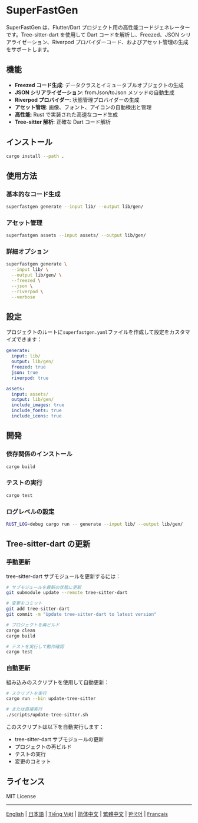 # SuperFastGen

SuperFastGen は、Flutter/Dart プロジェクト用の高性能コードジェネレーターです。Tree-sitter-dart を使用して Dart コードを解析し、Freezed、JSON シリアライゼーション、Riverpod プロバイダーコード、およびアセット管理の生成をサポートします。

## 機能

- **Freezed コード生成**: データクラスとイミュータブルオブジェクトの生成
- **JSON シリアライゼーション**: fromJson/toJson メソッドの自動生成
- **Riverpod プロバイダー**: 状態管理プロバイダーの生成
- **アセット管理**: 画像、フォント、アイコンの自動検出と管理
- **高性能**: Rust で実装された高速なコード生成
- **Tree-sitter 解析**: 正確な Dart コード解析

## インストール

```bash
cargo install --path .
```

## 使用方法

### 基本的なコード生成

```bash
superfastgen generate --input lib/ --output lib/gen/
```

### アセット管理

```bash
superfastgen assets --input assets/ --output lib/gen/
```

### 詳細オプション

```bash
superfastgen generate \
  --input lib/ \
  --output lib/gen/ \
  --freezed \
  --json \
  --riverpod \
  --verbose
```

## 設定

プロジェクトのルートに`superfastgen.yaml`ファイルを作成して設定をカスタマイズできます：

```yaml
generate:
  input: lib/
  output: lib/gen/
  freezed: true
  json: true
  riverpod: true

assets:
  input: assets/
  output: lib/gen/
  include_images: true
  include_fonts: true
  include_icons: true
```

## 開発

### 依存関係のインストール

```bash
cargo build
```

### テストの実行

```bash
cargo test
```

### ログレベルの設定

```bash
RUST_LOG=debug cargo run -- generate --input lib/ --output lib/gen/
```

## Tree-sitter-dart の更新

### 手動更新

tree-sitter-dart サブモジュールを更新するには：

```bash
# サブモジュールを最新の状態に更新
git submodule update --remote tree-sitter-dart

# 変更をコミット
git add tree-sitter-dart
git commit -m "Update tree-sitter-dart to latest version"

# プロジェクトを再ビルド
cargo clean
cargo build

# テストを実行して動作確認
cargo test
```

### 自動更新

組み込みのスクリプトを使用して自動更新：

```bash
# スクリプトを実行
cargo run --bin update-tree-sitter

# または直接実行
./scripts/update-tree-sitter.sh
```

このスクリプトは以下を自動実行します：

- tree-sitter-dart サブモジュールの更新
- プロジェクトの再ビルド
- テストの実行
- 変更のコミット

## ライセンス

MIT License

---

[English](README.md) | [日本語](README_ja.md) | [Tiếng Việt](README_vi.md) | [简体中文](README_zh_cn.md) | [繁體中文](README_zh_tw.md) | [한국어](README_ko.md) | [Français](README_fr.md)
